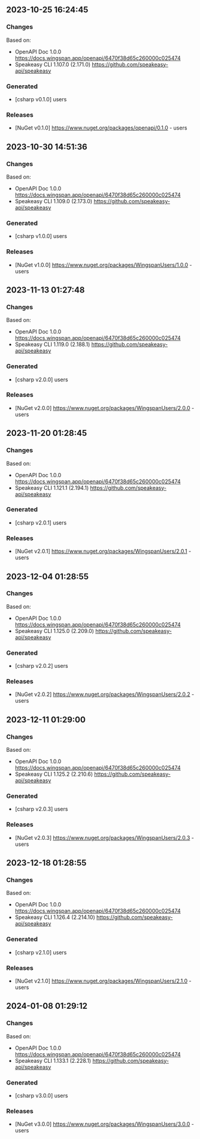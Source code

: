 

## 2023-10-25 16:24:45
### Changes
Based on:
- OpenAPI Doc 1.0.0 https://docs.wingspan.app/openapi/6470f38d65c260000c025474
- Speakeasy CLI 1.107.0 (2.171.0) https://github.com/speakeasy-api/speakeasy
### Generated
- [csharp v0.1.0] users
### Releases
- [NuGet v0.1.0] https://www.nuget.org/packages/openapi/0.1.0 - users

## 2023-10-30 14:51:36
### Changes
Based on:
- OpenAPI Doc 1.0.0 https://docs.wingspan.app/openapi/6470f38d65c260000c025474
- Speakeasy CLI 1.109.0 (2.173.0) https://github.com/speakeasy-api/speakeasy
### Generated
- [csharp v1.0.0] users
### Releases
- [NuGet v1.0.0] https://www.nuget.org/packages/WingspanUsers/1.0.0 - users


## 2023-11-13 01:27:48
### Changes
Based on:
- OpenAPI Doc 1.0.0 https://docs.wingspan.app/openapi/6470f38d65c260000c025474
- Speakeasy CLI 1.119.0 (2.188.1) https://github.com/speakeasy-api/speakeasy
### Generated
- [csharp v2.0.0] users
### Releases
- [NuGet v2.0.0] https://www.nuget.org/packages/WingspanUsers/2.0.0 - users

## 2023-11-20 01:28:45
### Changes
Based on:
- OpenAPI Doc 1.0.0 https://docs.wingspan.app/openapi/6470f38d65c260000c025474
- Speakeasy CLI 1.121.1 (2.194.1) https://github.com/speakeasy-api/speakeasy
### Generated
- [csharp v2.0.1] users
### Releases
- [NuGet v2.0.1] https://www.nuget.org/packages/WingspanUsers/2.0.1 - users

## 2023-12-04 01:28:55
### Changes
Based on:
- OpenAPI Doc 1.0.0 https://docs.wingspan.app/openapi/6470f38d65c260000c025474
- Speakeasy CLI 1.125.0 (2.209.0) https://github.com/speakeasy-api/speakeasy
### Generated
- [csharp v2.0.2] users
### Releases
- [NuGet v2.0.2] https://www.nuget.org/packages/WingspanUsers/2.0.2 - users

## 2023-12-11 01:29:00
### Changes
Based on:
- OpenAPI Doc 1.0.0 https://docs.wingspan.app/openapi/6470f38d65c260000c025474
- Speakeasy CLI 1.125.2 (2.210.6) https://github.com/speakeasy-api/speakeasy
### Generated
- [csharp v2.0.3] users
### Releases
- [NuGet v2.0.3] https://www.nuget.org/packages/WingspanUsers/2.0.3 - users

## 2023-12-18 01:28:55
### Changes
Based on:
- OpenAPI Doc 1.0.0 https://docs.wingspan.app/openapi/6470f38d65c260000c025474
- Speakeasy CLI 1.126.4 (2.214.10) https://github.com/speakeasy-api/speakeasy
### Generated
- [csharp v2.1.0] users
### Releases
- [NuGet v2.1.0] https://www.nuget.org/packages/WingspanUsers/2.1.0 - users

## 2024-01-08 01:29:12
### Changes
Based on:
- OpenAPI Doc 1.0.0 https://docs.wingspan.app/openapi/6470f38d65c260000c025474
- Speakeasy CLI 1.133.1 (2.228.1) https://github.com/speakeasy-api/speakeasy
### Generated
- [csharp v3.0.0] users
### Releases
- [NuGet v3.0.0] https://www.nuget.org/packages/WingspanUsers/3.0.0 - users